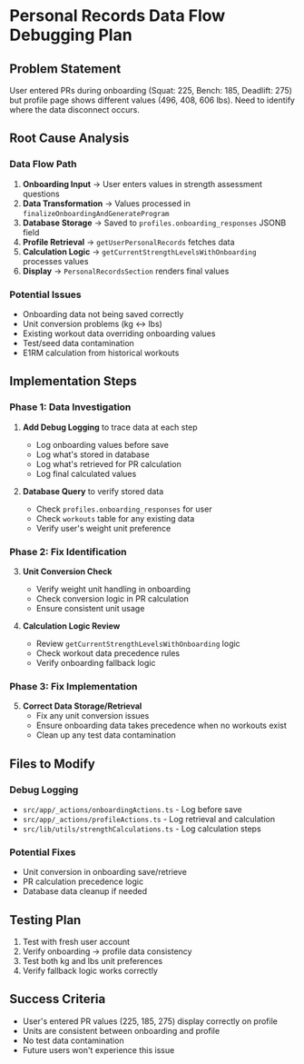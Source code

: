 # Personal Records Data Flow Debugging Plan

## Problem Statement
User entered PRs during onboarding (Squat: 225, Bench: 185, Deadlift: 275) but profile page shows different values (496, 408, 606 lbs). Need to identify where the data disconnect occurs.

## Root Cause Analysis

### Data Flow Path
1. **Onboarding Input** → User enters values in strength assessment questions
2. **Data Transformation** → Values processed in `finalizeOnboardingAndGenerateProgram`
3. **Database Storage** → Saved to `profiles.onboarding_responses` JSONB field
4. **Profile Retrieval** → `getUserPersonalRecords` fetches data
5. **Calculation Logic** → `getCurrentStrengthLevelsWithOnboarding` processes values
6. **Display** → `PersonalRecordsSection` renders final values

### Potential Issues
- Onboarding data not being saved correctly
- Unit conversion problems (kg ↔ lbs)
- Existing workout data overriding onboarding values
- Test/seed data contamination
- E1RM calculation from historical workouts

## Implementation Steps

### Phase 1: Data Investigation
1. **Add Debug Logging** to trace data at each step
   - Log onboarding values before save
   - Log what's stored in database
   - Log what's retrieved for PR calculation
   - Log final calculated values

2. **Database Query** to verify stored data
   - Check `profiles.onboarding_responses` for user
   - Check `workouts` table for any existing data
   - Verify user's weight unit preference

### Phase 2: Fix Identification
3. **Unit Conversion Check**
   - Verify weight unit handling in onboarding
   - Check conversion logic in PR calculation
   - Ensure consistent unit usage

4. **Calculation Logic Review**
   - Review `getCurrentStrengthLevelsWithOnboarding` logic
   - Check workout data precedence rules
   - Verify onboarding fallback logic

### Phase 3: Fix Implementation
5. **Correct Data Storage/Retrieval**
   - Fix any unit conversion issues
   - Ensure onboarding data takes precedence when no workouts exist
   - Clean up any test data contamination

## Files to Modify

### Debug Logging
- `src/app/_actions/onboardingActions.ts` - Log before save
- `src/app/_actions/profileActions.ts` - Log retrieval and calculation
- `src/lib/utils/strengthCalculations.ts` - Log calculation steps

### Potential Fixes
- Unit conversion in onboarding save/retrieve
- PR calculation precedence logic
- Database data cleanup if needed

## Testing Plan
1. Test with fresh user account
2. Verify onboarding → profile data consistency
3. Test both kg and lbs unit preferences
4. Verify fallback logic works correctly

## Success Criteria
- User's entered PR values (225, 185, 275) display correctly on profile
- Units are consistent between onboarding and profile
- No test data contamination
- Future users won't experience this issue 